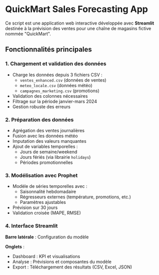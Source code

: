 # QuickMart Sales Forecasting App

Ce script est une application web interactive développée avec **Streamlit** destinée à la prévision des ventes pour une chaîne de magasins fictive nommée "QuickMart". 

## Fonctionnalités principales

### 1. Chargement et validation des données
- Charge les données depuis 3 fichiers CSV :
  - `ventes_enhanced.csv` (données de ventes)
  - `meteo_locale.csv` (données météo)
  - `campagnes_marketing.csv` (promotions)
- Validation des colonnes nécessaires
- Filtrage sur la période janvier-mars 2024
- Gestion robuste des erreurs

### 2. Préparation des données
- Agrégation des ventes journalières
- Fusion avec les données météo
- Imputation des valeurs manquantes
- Ajout de variables temporelles :
  - Jours de semaine/weekend
  - Jours fériés (via librairie `holidays`)
  - Périodes promotionnelles

### 3. Modélisation avec Prophet
- Modèle de séries temporelles avec :
  - Saisonnalité hebdomadaire
  - Régresseurs externes (température, promotions, etc.)
  - Paramètres ajustables
- Prévision sur 30 jours
- Validation croisée (MAPE, RMSE)

### 4. Interface Streamlit
**Barre latérale** : Configuration du modèle

**Onglets** :
- Dashboard : KPI et visualisations
- Analyse : Prévisions et composantes du modèle
- Export : Téléchargement des résultats (CSV, Excel, JSON)
